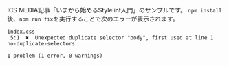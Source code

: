 ICS MEDIA記事「いまから始めるStylelint入門」のサンプルです。
`npm install`後、`npm run fix`を実行することで次のエラーが表示されます。

```
index.css
 5:1  ✖  Unexpected duplicate selector "body", first used at line 1  no-duplicate-selectors

1 problem (1 error, 0 warnings)
```
